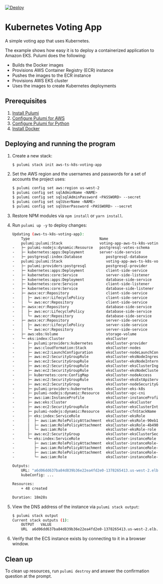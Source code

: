 [![Deploy](https://get.pulumi.com/new/button.svg)](https://app.pulumi.com/new)

# Kubernetes Voting App

A simple voting app that uses Kubernetes.

The example shows how easy it is to deploy a containerized application to Amazon EKS. Pulumi does the following:
- Builds the Docker images
- Provisions AWS Container Registry (ECR) instance
- Pushes the images to the ECR instance
- Provisions AWS EKS cluster
- Uses the images to create Kubernetes deployments

## Prerequisites

1. [Install Pulumi](https://www.pulumi.com/docs/get-started/install/)
1. [Configure Pulumi for AWS](https://www.pulumi.com/docs/intro/cloud-providers/aws/setup/)
1. [Configure Pulumi for Python](https://www.pulumi.com/docs/intro/languages/python/)
1. [Install Docker](https://docs.docker.com/engine/installation/)

## Deploying and running the program


1. Create a new stack:

    ```bash
    $ pulumi stack init aws-ts-k8s-voting-app
    ```

1. Set the AWS region and the usernames and passwords for a set of accounts the project uses:

    ```bash
    $ pulumi config set aws:region us-west-2
    $ pulumi config set sqlAdminName <NAME>
    $ pulumi config set sqlsqlAdminPassword <PASSWORD> --secret
    $ pulumi config set sqlUserName <NAME>
    $ pulumi config set sqlUserPassword <PASSWORD> --secret
    ```

1. Restore NPM modules via `npm install` or `yarn install`.

1. Run `pulumi up -y` to deploy changes:
    ```bash
    Updating (aws-ts-k8s-voting-app):
        Type                                Name                                          Plan       
        pulumi:pulumi:Stack                 voting-app-aws-ts-k8s-voting-app                         
    -   ├─ pulumi-nodejs:dynamic:Resource   postgresql-votes-schema                       created     
    -   ├─ kubernetes:apps:Deployment       server-side-service                           created     
    -   ├─ postgresql:index:Database           postgresql-database                           created     
    -   pulumi:pulumi:Stack                    voting-app-aws-ts-k8s-voting-app              created     
    -   ├─ pulumi:providers:postgresql         postgresql-provider                           created     
    -   ├─ kubernetes:apps:Deployment          client-side-service                           created     
    -   ├─ kubernetes:core:Service             server-side-listener                          created     
    -   ├─ kubernetes:apps:Deployment          database-side-service                         created     
    -   ├─ kubernetes:core:Service             client-side-listener                          created     
    -   ├─ kubernetes:core:Service             database-side-listener                        created     
    -   ├─ awsx:ecr:Repository                 client-side-service                           created     
    -   │  ├─ aws:ecr:LifecyclePolicy          client-side-service                           created     
    -   │  └─ aws:ecr:Repository               client-side-service                           created     
    -   ├─ awsx:ecr:Repository                 database-side-service                         created     
    -   │  ├─ aws:ecr:LifecyclePolicy          database-side-service                         created     
    -   │  └─ aws:ecr:Repository               database-side-service                         created     
    -   ├─ awsx:ecr:Repository                 server-side-service                           created     
    -   │  ├─ aws:ecr:LifecyclePolicy          server-side-service                           created     
    -   │  └─ aws:ecr:Repository               server-side-service                           created     
    -   ├─ aws:ebs:Volume                      storage-volume                                created     
    -   └─ eks:index:Cluster                   eksCluster                                    created     
    -      ├─ pulumi:providers:kubernetes      eksCluster-provider                           created     
    -      ├─ aws:cloudformation:Stack         eksCluster-nodes                              created     
    -      ├─ aws:ec2:LaunchConfiguration      eksCluster-nodeLaunchConfiguration            created     
    -      ├─ aws:ec2:SecurityGroupRule        eksCluster-eksNodeIngressRule                 created     
    -      ├─ aws:ec2:SecurityGroupRule        eksCluster-eksNodeInternetEgressRule          created     
    -      ├─ aws:ec2:SecurityGroupRule        eksCluster-eksClusterIngressRule              created     
    -      ├─ aws:ec2:SecurityGroupRule        eksCluster-eksNodeClusterIngressRule          created     
    -      ├─ kubernetes:core:ConfigMap        eksCluster-nodeAccess                         created     
    -      ├─ aws:ec2:SecurityGroupRule        eksCluster-eksExtApiServerClusterIngressRule  created     
    -      ├─ aws:ec2:SecurityGroup            eksCluster-nodeSecurityGroup                  created     
    -      ├─ pulumi:providers:kubernetes      eksCluster-eks-k8s                            created     
    -      ├─ pulumi-nodejs:dynamic:Resource   eksCluster-vpc-cni                            created     
    -      ├─ aws:iam:InstanceProfile          eksCluster-instanceProfile                    created     
    -      ├─ aws:eks:Cluster                  eksCluster-eksCluster                         created     
    -      ├─ aws:ec2:SecurityGroupRule        eksCluster-eksClusterInternetEgressRule       created     
    -      ├─ pulumi-nodejs:dynamic:Resource   eksCluster-cfnStackName                       created     
    -      ├─ eks:index:ServiceRole            eksCluster-eksRole                            created     
    -      │  ├─ aws:iam:RolePolicyAttachment  eksCluster-eksRole-90eb1c99                   created     
    -      │  ├─ aws:iam:RolePolicyAttachment  eksCluster-eksRole-4b490823                   created     
    -      │  └─ aws:iam:Role                  eksCluster-eksRole-role                       created     
    -      ├─ aws:ec2:SecurityGroup            eksCluster-eksClusterSecurityGroup            created     
    -      └─ eks:index:ServiceRole            eksCluster-instanceRole                       created     
    -         ├─ aws:iam:RolePolicyAttachment  eksCluster-instanceRole-03516f97              created     
    -         ├─ aws:iam:RolePolicyAttachment  eksCluster-instanceRole-e1b295bd              created     
    -         ├─ aws:iam:RolePolicyAttachment  eksCluster-instanceRole-3eb088f2              created     
    -         └─ aws:iam:Role                  eksCluster-instanceRole-role                  created     
     
    Outputs:
        URL: "a6d06dd637ba84d839b36e22ea4fd2e0-1378265413.us-west-2.elb.amazonaws.com"
        kubeConfig: ...

    Resources:
        + 48 created

    Duration: 18m28s
    ```

1. View the DNS address of the instance via `pulumi stack output`:

    ```bash
    $ pulumi stack output
    Current stack outputs (1):
        OUTPUT   VALUE
        URL  a6d06dd637ba84d839b36e22ea4fd2e0-1378265413.us-west-2.elb.amazonaws.com
    ```

1.  Verify that the ECS instance exists by connecting to it in a browser window.

## Clean up

To clean up resources, run `pulumi destroy` and answer the confirmation question at the prompt.